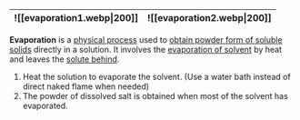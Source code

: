 
| ![[evaporation1.webp\|200]] | ![[evaporation2.webp\|200]] |
| :--: | :--: |
**Evaporation** is a <u>physical process</u> used to <u>obtain powder form of soluble solids</u> directly in a solution. It involves the <u>evaporation of solvent</u> by heat and leaves the <u>solute behind</u>.

1. Heat the solution to evaporate the solvent.
   (Use a water bath instead of direct naked flame when needed)
2. The powder of dissolved salt is obtained when most of the solvent has evaporated.
